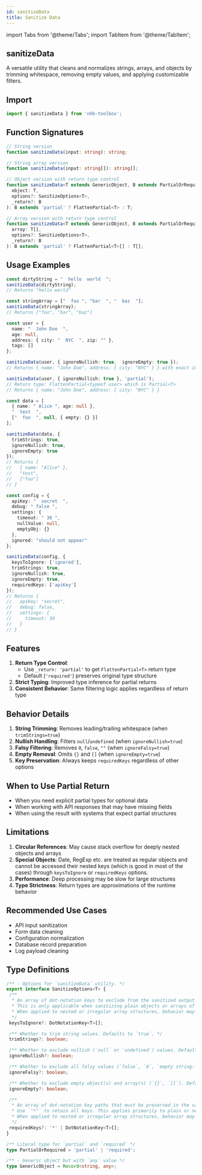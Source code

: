 ```yaml
---
id: sanitizeData
title: Sanitize Data
---
```


import Tabs from '@theme/Tabs';
import TabItem from '@theme/TabItem';

## sanitizeData

A versatile utility that cleans and normalizes strings, arrays, and objects by trimming whitespace, removing empty values, and applying customizable filters.

## Import

```typescript
import { sanitizeData } from 'nhb-toolbox';
```

## Function Signatures

```typescript
// String version
function sanitizeData(input: string): string;

// String array version
function sanitizeData(input: string[]): string[];

// Object version with return type control
function sanitizeData<T extends GenericObject, B extends PartialOrRequired = 'required'>(
  object: T,
  options?: SanitizeOptions<T>,
  _return?: B
): B extends 'partial' ? FlattenPartial<T> : T;

// Array version with return type control
function sanitizeData<T extends GenericObject, B extends PartialOrRequired = 'required'>(
  array: T[],
  options?: SanitizeOptions<T>,
  _return?: B
): B extends 'partial' ? FlattenPartial<T>[] : T[];
```

## Usage Examples

<Tabs>
<TabItem value="string" label="String Input" default>

```typescript
const dirtyString = "  hello  world  ";
sanitizeData(dirtyString); 
// Returns "hello world"
```

</TabItem>
<TabItem value="string-array" label="String Array">

```typescript
const stringArray = ["  foo ", "bar  ", "  baz  "];
sanitizeData(stringArray);
// Returns ["foo", "bar", "baz"]
```

</TabItem>
<TabItem value="object" label="Object">

```typescript
const user = {
  name: "  John Doe  ",
  age: null,
  address: { city: "  NYC  ", zip: "" },
  tags: []
};

sanitizeData(user, { ignoreNullish: true,  ignoreEmpty: true });
// Returns { name: "John Doe", address: { city: "NYC" } } with exact input type

sanitizeData(user, { ignoreNullish: true }, 'partial');
// Return type: FlattenPartial<typeof user> which is Partial<T>
// Returns { name: "John Doe", address: { city: "NYC" } }
```

</TabItem>
<TabItem value="mixed-array" label="Mixed Array">

```typescript
const data = [
  { name: " Alice ", age: null },
  "  test  ",
  ["  foo  ", null, { empty: {} }]
];

sanitizeData(data, {
  trimStrings: true,
  ignoreNullish: true,
  ignoreEmpty: true
});
// Returns [
//   { name: "Alice" },
//   "test",
//   ["foo"]
// ]
```

</TabItem>
<TabItem value="advanced" label="Advanced Options">

```typescript
const config = {
  apiKey: "  secret  ",
  debug: " false ",
  settings: {
    timeout: " 30 ",
    nullValue: null,
    emptyObj: {}
  },
  ignored: "should not appear"
};

sanitizeData(config, {
  keysToIgnore: ['ignored'],
  trimStrings: true,
  ignoreNullish: true,
  ignoreEmpty: true,
  requiredKeys: ['apiKey']
});
// Returns {
//   apiKey: "secret",
//   debug: false,
//   settings: {
//     timeout: 30
//   }
// }
```

</TabItem>
</Tabs>

## Features

1. **Return Type Control**:
   - Use `_return: 'partial'` to get `FlattenPartial<T>` return type
   - Default (`'required'`) preserves original type structure
2. **Strict Typing**: Improved type inference for partial returns
3. **Consistent Behavior**: Same filtering logic applies regardless of return type

## Behavior Details

1. **String Trimming**: Removes leading/trailing whitespace (when `trimStrings=true`)
2. **Nullish Handling**: Filters `null`/`undefined` (when `ignoreNullish=true`)
3. **Falsy Filtering**: Removes `0`, `false`, `""` (when `ignoreFalsy=true`)
4. **Empty Removal**: Omits `{}` and `[]` (when `ignoreEmpty=true`)
5. **Key Preservation**: Always keeps `requiredKeys` regardless of other options

## When to Use Partial Return

- When you need explicit partial types for optional data
- When working with API responses that may have missing fields
- When using the result with systems that expect partial structures

## Limitations

1. **Circular References**: May cause stack overflow for deeply nested objects and arrays
2. **Special Objects**: Date, RegExp etc. are treated as regular objects and cannot be accessed their nested keys (which is good in most of the cases) through `keysToIgnore` or `requiredKeys` options.
3. **Performance**: Deep processing may be slow for large structures
4. **Type Strictness**: Return types are approximations of the runtime behavior

## Recommended Use Cases

- API input sanitization
- Form data cleaning
- Configuration normalization
- Database record preparation
- Log payload cleaning

## Type Definitions

```typescript
/** - Options for `sanitizeData` utility. */
export interface SanitizeOptions<T> {
 /**
  * An array of dot-notation keys to exclude from the sanitized output.
  * This is only applicable when sanitizing plain objects or arrays of objects.
  * When applied to nested or irregular array structures, behavior may be inconsistent or partially ignored.
  */
 keysToIgnore?: DotNotationKey<T>[];

 /** Whether to trim string values. Defaults to `true`. */
 trimStrings?: boolean;

 /** Whether to exclude nullish (`null` or `undefined`) values. Defaults to `false`. */
 ignoreNullish?: boolean;

 /** Whether to exclude all falsy values (`false`, `0`, `empty string: ''`, `null`, `undefined`. Defaults to `false`. */
 ignoreFalsy?: boolean;

 /** Whether to exclude empty object(s) and array(s) (`{}`, `[]`). Defaults to `false`. */
 ignoreEmpty?: boolean;

 /**
  * An array of dot-notation key paths that must be preserved in the sanitized output.
  * Use `"*"` to retain all keys. This applies primarily to plain or nested objects and arrays of objects.
  * When applied to nested or irregular array structures, behavior may be inconsistent or partially ignored.
  */
 requiredKeys?: '*' | DotNotationKey<T>[];
}

/** Literal type for `partial` and `required` */
type PartialOrRequired = 'partial' | 'required';

/** - Generic object but with `any` value */
type GenericObject = Record<string, any>;
```
